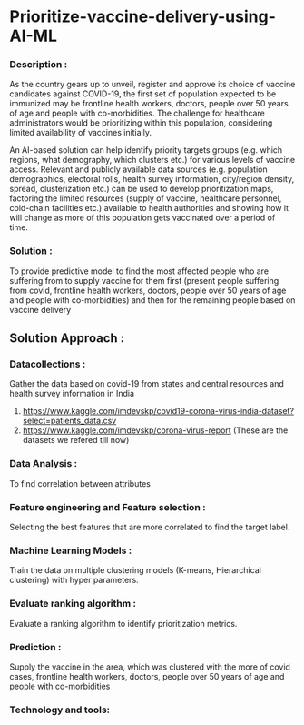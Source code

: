 # Prioritize-vaccine-delivery-using-AI-ML

### Description : 
As the country gears up to unveil, register and approve its choice of vaccine candidates against COVID-19, the first set of population expected to be immunized may be frontline health workers, doctors, people over 50 years of age and people with co-morbidities. The challenge for healthcare administrators would be  prioritizing within this population, considering limited availability of vaccines initially.

An AI-based solution can help identify priority targets groups (e.g. which regions, what demography, which clusters etc.) for various levels of vaccine access. Relevant and publicly available data sources (e.g. population demographics, electoral rolls, health survey information, city/region density, spread, clusterization etc.) can be used to develop prioritization maps, factoring the limited resources (supply of vaccine, healthcare personnel, cold-chain facilities etc.) available to health authorities and showing how it will change as more of this population gets vaccinated over a period of time.

### Solution :

To provide predictive model to find the most affected people who are suffering from to supply vaccine for them first (present people suffering from covid, frontline health workers, doctors, people over 50 years of age and people with co-morbidities) and then for the remaining people based on vaccine delivery


## Solution Approach :
<h3> Datacollections :</h3> 
Gather the data based on covid-19 from states and central resources and health survey information in India

  1. https://www.kaggle.com/imdevskp/covid19-corona-virus-india-dataset?select=patients_data.csv
  2. https://www.kaggle.com/imdevskp/corona-virus-report
  (These are the datasets we refered till now)

<h3> Data Analysis :</h3>
To find correlation between attributes

<h3> Feature engineering and Feature selection :</h3> Selecting the best features that are more correlated to find the target label.

<h3> Machine Learning Models :</h3>
Train the data on multiple clustering models (K-means, Hierarchical clustering) with hyper parameters. 

<h3> Evaluate ranking algorithm :</h3>
Evaluate a ranking algorithm to identify prioritization metrics.

<h3> Prediction :</h3>
Supply the vaccine in the area, which was clustered with the more of covid cases, frontline health workers, doctors, people over 50 years of age and people with co-morbidities

### Technology and tools:










